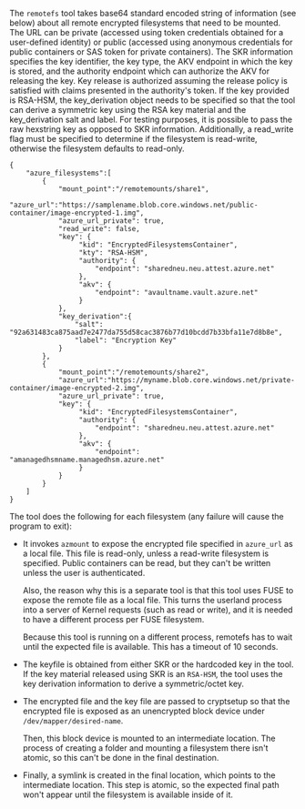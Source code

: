 The ```remotefs``` tool takes base64 standard encoded string of information (see below) about all remote encrypted filesystems that need to be mounted.
The URL can be private (accessed using token credentials obtained for a user-defined identity) or public (accessed using anonymous credentials for public containers or SAS token for private containers).
The SKR information specifies the key identifier, the key type, the AKV endpoint in which the key is stored, and the authority endpoint which can authorize the AKV for releasing the key.
Key release is authorized assuming the release policy is satisfied with claims presented in the authority's token.
If the key provided is RSA-HSM, the key_derivation object needs to be specified so that the tool can derive a symmetric key using the RSA key material and the key_derivation salt and label.
For testing purposes, it is possible to pass the raw hexstring key as opposed to SKR information.
Additionally, a read_write flag must be specified to determine if the filesystem is read-write, otherwise the filesystem defaults to read-only.

```
{
    "azure_filesystems":[
        {
            "mount_point":"/remotemounts/share1",
            "azure_url":"https://samplename.blob.core.windows.net/public-container/image-encrypted-1.img",
            "azure_url_private": true,
            "read_write": false,   
            "key": {
                 "kid": "EncryptedFilesystemsContainer",
                 "kty": "RSA-HSM",
                 "authority": {
                     "endpoint": "sharedneu.neu.attest.azure.net"
                 },
                 "akv": { 
                     "endpoint": "avaultname.vault.azure.net"
                 }
            },
            "key_derivation":{
                "salt": "92a631483ca875aad7e2477da755d58cac3876b77d10bcdd7b33bfa11e7d8b8e",
                "label": "Encryption Key"
            }           
        },
        {
            "mount_point":"/remotemounts/share2",
            "azure_url":"https://myname.blob.core.windows.net/private-container/image-encrypted-2.img",
            "azure_url_private": true,
            "key": {
                 "kid": "EncryptedFilesystemsContainer",
                 "authority": {
                     "endpoint": "sharedneu.neu.attest.azure.net"
                 },
                 "akv": { 
                     "endpoint": "amanagedhsmname.managedhsm.azure.net"
                 }
            }         
        }
    ]
}
```

The tool does the following for each filesystem (any failure will cause the program to exit):

- It invokes ```azmount``` to expose the encrypted file specified in ``azure_url`` as
  a local file.
  This file is read-only, unless a read-write filesystem is specified.
  Public containers can be read, but they can't be written unless the user is authenticated. 

  Also, the reason why this is a separate tool is that this tool uses FUSE to expose the remote file as a local file.
  This turns the userland process into a server of Kernel requests (such as read or write), and it is needed to have a different process per FUSE filesystem.

  Because this tool is running on a different process, remotefs has to wait until the expected file is available.
  This has a timeout of 10 seconds.

- The keyfile is obtained from either SKR or the hardcoded key in the tool.
  If the key material released using SKR is an `RSA-HSM`, the tool uses the key derivation information to derive a symmetric/octet key.

- The encrypted file and the key file are passed to cryptsetup so that the encrypted file is exposed as an unencrypted block device under ``/dev/mapper/desired-name``.

  Then, this block device is mounted to an intermediate location.
  The process of creating a folder and mounting a filesystem there isn't atomic, so this can't be done in the final destination.

- Finally, a symlink is created in the final location, which points to the intermediate location.
  This step is atomic, so the expected final path won't appear until the filesystem is available inside of it.